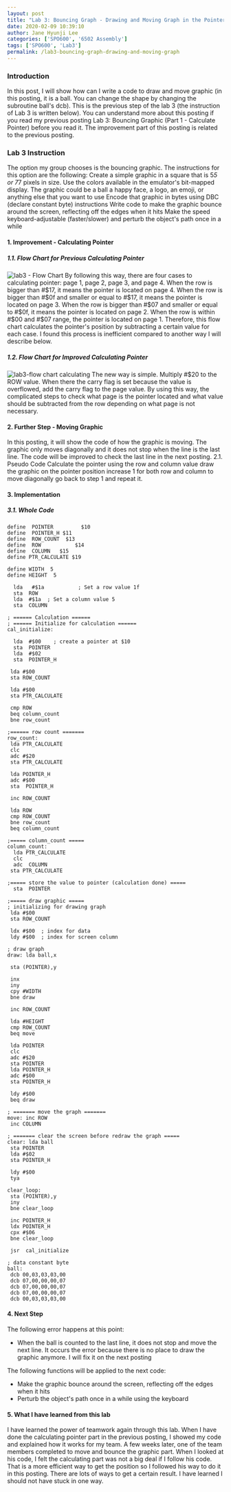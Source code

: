 ```yaml
---
layout: post
title: "Lab 3: Bouncing Graph - Drawing and Moving Graph in the Pointer Location"
date: 2020-02-09 10:39:10
author: Jane Hyunji Lee
categories: ['SPO600', '6502 Assembly']
tags: ['SPO600', 'Lab3']
permalink: /lab3-bouncing-graph-drawing-and-moving-graph
---
```


### Introduction
In this post, I will show how can I write a code to draw and move graphic (in this posting, it is a ball. You can change the shape by changing the subroutine ball's dcb). This is the previous step of the lab 3 (the instruction of Lab 3 is written below). You can understand more about this posting if you read my previous posting Lab 3: Bouncing Graphic (Part 1 - Calculate Pointer) before you read it. The improvement part of this posting is related to the previous posting. 

### Lab 3 Instruction
The option my group chooses is the bouncing graphic. The instructions for this option are the following:
Create a simple graphic in a square that is 5*5 or 7*7 pixels in size. Use the colors available in the emulator's bit-mapped display. The graphic could be a ball a happy face, a logo, an emoji, or anything else that you want to use
Encode that graphic in bytes using DBC (declare constant byte) instructions
Write code to make the graphic bounce around the screen, reflecting off the edges when it hits
Make the speed keyboard-adjustable (faster/slower) and perturb the object's path once in a while

#### 1. Improvement - Calculating Pointer
##### 1.1. Flow Chart for Previous Calculating Pointer

![lab3 - Flow Chart](https://lh3.googleusercontent.com/TQsn2mk13lPSooQhpten_SH6o5b3WQCedKefQxQ_w96lvoN-OEKCBFlslLxFOQC-k6O5CN5JYlSLB4qE3aWT9V-KsmLLXUy7xMCX9euajsNY9Sq5iktDj6W_O40oq04HxlAgTxQvbQ)
By following this way, there are four cases to calculating pointer: page 1, page 2, page 3, and page 4. When the row is bigger than #$17, it means the pointer is located on page 4. When the row is bigger than #$0f and smaller or equal to #$17, it means the pointer is located on page 3. When the row is bigger than #$07 and smaller or equal to #$0f, it means the pointer is located on page 2. When the row is within #$00 and #$07 range, the pointer is located on page 1. Therefore, this flow chart calculates the pointer's position by subtracting a certain value for each case. I found this process is inefficient compared to another way I will describe below.

##### 1.2. Flow Chart for Improved Calculating Pointer 
![lab3-flow chart calculating](https://lh3.googleusercontent.com/Z5stIjEk10F7ssG6FSf1Syasj06jKdIvWI1I2JPOHRVr89MrbfeM6KXxwKTLnLI7D0T3724icui2JcJ-dpbFqpC7r2v0s2Z2RFaOMgIegIxQCk3t0xiXXOPX1vxY-Uz4rUsQPtVRmQ)
The new way is simple. Multiply #$20 to the ROW value. When there the carry flag is set because the value is overflowed, add the carry flag to the page value. By using this way, the complicated steps to check what page is the pointer located and what value should be subtracted from the row depending on what page is not necessary.

#### 2. Further Step - Moving Graphic
In this posting, it will show the code of how the graphic is moving. The graphic only moves diagonally and it does not stop when the line is the last line. The code will be improved to check the last line in the next posting.
2.1. Pseudo Code
Calculate the pointer using the row and column value
draw the graphic on the pointer position
increase 1 for both row and column to move diagonally
go back to step 1 and repeat it.

#### 3. Implementation
##### 3.1. Whole Code
```
define  POINTER         $10 
define  POINTER_H $11
define  ROW_COUNT  $13
define  ROW           $14
define  COLUMN   $15 
define PTR_CALCULATE $19

define WIDTH  5
define HEIGHT  5

  lda   #$1a           ; Set a row value 1f
  sta  ROW
  lda  #$1a  ; Set a column value 5
  sta  COLUMN

; ====== Calculation ======
; ====== Initialize for calculation ======
cal_initialize:

  lda  #$00    ; create a pointer at $10
  sta  POINTER
  lda  #$02
  sta  POINTER_H
 
 lda #$00 
 sta ROW_COUNT

 lda #$00 
 sta PTR_CALCULATE

 cmp ROW
 beq column_count
 bne row_count

;====== row count =======
row_count:
 lda PTR_CALCULATE
 clc
 adc #$20
 sta PTR_CALCULATE
 
 lda POINTER_H
 adc #$00
 sta  POINTER_H

 inc ROW_COUNT
 
 lda ROW
 cmp ROW_COUNT
 bne row_count
 beq column_count

;===== column_count =====
column_count:
  lda PTR_CALCULATE
  clc
  adc  COLUMN
 sta PTR_CALCULATE

;===== store the value to pointer (calculation done) =====
  sta  POINTER

;===== draw graphic =====
; initializing for drawing graph
 lda #$00
 sta ROW_COUNT

 ldx #$00  ; index for data
 ldy #$00  ; index for screen column

; draw graph
draw: lda ball,x

 sta (POINTER),y

 inx
 iny
 cpy #WIDTH
 bne draw

 inc ROW_COUNT

 lda #HEIGHT
 cmp ROW_COUNT
 beq move

 lda POINTER
 clc
 adc #$20
 sta POINTER
 lda POINTER_H
 adc #$00
 sta POINTER_H 

 ldy #$00
 beq draw

; ======= move the graph =======
move: inc ROW
 inc COLUMN

; ======= clear the screen before redraw the graph =====
clear: lda ball
 sta POINTER
 lda #$02
 sta POINTER_H
 
 ldy #$00
 tya

clear_loop:
 sta (POINTER),y
 iny
 bne clear_loop

 inc POINTER_H
 ldx POINTER_H
 cpx #$06
 bne clear_loop

 jsr  cal_initialize

; data constant byte
ball:
 dcb 00,03,03,03,00
 dcb 07,00,00,00,07
 dcb 07,00,00,00,07
 dcb 07,00,00,00,07
 dcb 00,03,03,03,00
```

#### 4. Next Step
The following error happens at this point:
- When the ball is counted to the last line, it does not stop and move the next line. It occurs the error because there is no place to draw the graphic anymore. I will fix it on the next posting

The following functions will be applied to the next code:
- Make the graphic bounce around the screen, reflecting off the edges when it hits
- Perturb the object's path once in a while using the keyboard

#### 5. What I have learned from this lab
I have learned the power of teamwork again through this lab. When I have done the calculating pointer part in the previous posting, I showed my code and explained how it works for my team. A few weeks later, one of the team members completed to move and bounce the graphic part. When I looked at his code, I felt the calculating part was not a big deal if I follow his code. That is a more efficient way to get the position so I followed his way to do it in this posting. There are lots of ways to get a certain result. I have learned I should not have stuck in one way.